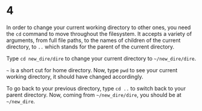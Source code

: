 # 4

In order to change your current working directory to other ones, you need the `cd` command to move throughout the filesystem. It accepts a variety of arguments, from full file paths, to the names of children of the current directory, to `..` which stands for the parent of the current directory.

Type `cd new_dire/dire` to change your current directory to `~/new_dire/dire`.

`~` is a short cut for home directory. Now, type `pwd` to see your current working directory, it should have changed accordingly.

To go back to your previous directory, type `cd ..` to switch back to your parent directory. Now, coming from `~/new_dire/dire`, you should be at `~/new_dire`.

